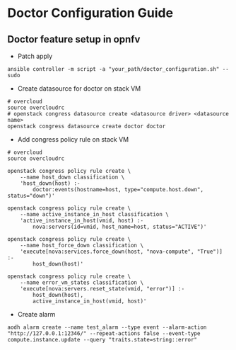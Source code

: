 # Doctor Configuration Guide

## Doctor feature setup in opnfv

- Patch apply
```shell
ansible controller -m script -a "your_path/doctor_configuration.sh" --sudo 
```

- Create datasource for doctor 
on stack VM 
```shell
# overcloud
source overcloudrc
# openstack congress datasource create <datasource driver> <datasource name>
openstack congress datasource create doctor doctor
```

- Add congress policy rule
on stack VM
```shell
# overcloud
source overcloudrc

openstack congress policy rule create \
    --name host_down classification \
    'host_down(host) :-
        doctor:events(hostname=host, type="compute.host.down", status="down")'

openstack congress policy rule create \
    --name active_instance_in_host classification \
    'active_instance_in_host(vmid, host) :-
        nova:servers(id=vmid, host_name=host, status="ACTIVE")'

openstack congress policy rule create \
    --name host_force_down classification \
    'execute[nova:services.force_down(host, "nova-compute", "True")] :-
        host_down(host)'

openstack congress policy rule create \
    --name error_vm_states classification \
    'execute[nova:servers.reset_state(vmid, "error")] :-
        host_down(host),
        active_instance_in_host(vmid, host)'
```

- Create alarm
```shell
aodh alarm create --name test_alarm --type event --alarm-action "http://127.0.0.1:12346/" --repeat-actions false --event-type compute.instance.update --query "traits.state=string::error"
```